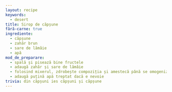 ```yaml
---
layout: recipe
keywords:
  - desert
title: Sirop de căpșune
fără-carne: true
ingrediente:
  - căpșune
  - zahăr brun
  - sare de lămâie
  - apă
mod_de_preparare:
  - spală și pisează bine fructele
  - adaugă zahăr și sare de lămâie
  - folosind mixerul, zdrobește compoziția și amestecă până se omogenizează
  - adaugă puțină apă treptat dacă e nevoie
trivia: din căpșuni ies căpșuni și căpșune
---
```

